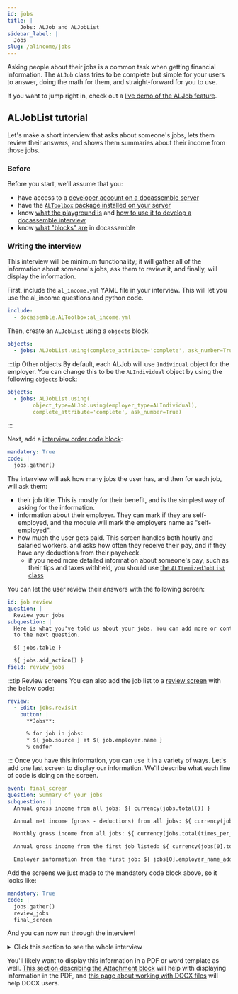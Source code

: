 ```yaml
---
id: jobs
title: |
    Jobs: ALJob and ALJobList
sidebar_label: |
  Jobs
slug: /alincome/jobs
---
```


Asking people about their jobs is a common task when getting financial information. The `ALJob` class tries to be complete but simple for your users to answer, doing the math for them, and straight-forward for you to use.

If you want to jump right in, check out a [live demo of the ALJob feature](https://apps-test.suffolklitlab.org/start/ALToolbox/al_income_demo?use_feature=ALJob).

## ALJobList tutorial

Let's make a short interview that asks about someone's jobs, lets
them review their answers, and shows them summaries about their
income from those jobs.

### Before

Before you start, we'll assume that you:

* have access to a [developer account on a docassemble server](https://suffolklitlab.org/legal-tech-class/docs/classes/assembly-line/2020-assembly-line-assignment-1#before-you-get-started)
* have the [`ALToolbox` package installed on your server](https://assemblyline.suffolklitlab.org/docs/installation#run-the-installation-script)
* know [what the playground is](https://suffolklitlab.org/legal-tech-class/docs/classes/docacon-2020/hello-world#introduction-to-the-docassemble-playground) and [how to use it to develop a docassemble interview](https://suffolklitlab.org/legal-tech-class/docs/classes/docacon-2020/hello-world#hello-world)
* know [what "blocks" are](https://suffolklitlab.org/legal-tech-class/docs/yaml#documents) in docassemble

### Writing the interview

This interview will be minimum functionality; it will gather all of the information about someone's jobs, ask them to review it, and finally, will display the information.

First, include the `al_income.yml` YAML file in your interview. This will
let you use the al_income questions and python code.

```yml
include:
  - docassemble.ALToolbox:al_income.yml
```

Then, create an `ALJobList` using a `objects` block.

```yml
objects:
  - jobs: ALJobList.using(complete_attribute='complete', ask_number=True)
```

:::tip Other objects
By default, each ALJob will use `Individual` object for the employer. You can change this to be the
`ALIndividual` object by using the following `objects` block:

```yml
objects:
  - jobs: ALJobList.using(
        object_type=ALJob.using(employer_type=ALIndividual),
        complete_attribute='complete', ask_number=True)
```

:::

Next, add a [interview order code block](https://suffolklitlab.org/legal-tech-class/docs/practical-guide-docassemble/controlling-interview-order#the-interview-order-block):

```yml
mandatory: True
code: |
  jobs.gather()
```

The interview will ask how many jobs the user has, and then for each job, will ask them:

* their job title. This is mostly for their benefit, and is the simplest way of asking for the information.
* information about their employer. They can mark if they are self-employed, and the module will mark the employers name as
  "self-employed".
* how much the user gets paid. This screen handles both hourly and salaried workers, and asks how often they receive their pay,
  and if they have any deductions from their paycheck.
  * if you need more detailed information about someone's pay, such as their
    tips and taxes withheld, you should use [the `ALItemizedJobList` class](alincome/itemizedjobs.md)

You can let the user review their answers with the following screen:

```yml
id: job review
question: |
  Review your jobs
subquestion: |
  Here is what you've told us about your jobs. You can add more or continue
  to the next question.

  ${ jobs.table }

  ${ jobs.add_action() }
field: review_jobs
```

:::tip Review screens
You can also add the job list to a [review screen](https://docassemble.org/docs/fields.html#review) with the below code:

```yml
review:
  - Edit: jobs.revisit
    button: |
      **Jobs**:

      % for job in jobs:
      * ${ job.source } at ${ job.employer.name }
      % endfor
```

:::
Once you have this information, you can use it in a variety of ways.
Let's add one last screen to display our information. We'll
describe what each line of code is doing on the screen.

```yml
event: final_screen
question: Summary of your jobs
subquestion: |
  Annual gross income from all jobs: ${ currency(jobs.total()) }

  Annual net income (gross - deductions) from all jobs: ${ currency(jobs.net_total()) }

  Monthly gross income from all jobs: ${ currency(jobs.total(times_per_year=12)) }

  Annual gross income from the first job listed: ${ currency(jobs[0].total()) }

  Employer information from the first job: ${ jobs[0].employer_name_address_phone() }
```

Add the screens we just made to the mandatory code block above, so it looks like:

```yml
mandatory: True
code: |
  jobs.gather()
  review_jobs
  final_screen
```

And you can now run through the interview!

<details>
<summary>Click this section to see the whole interview</summary>

```yml
---
include:
  - al_income.yml
---
objects:
  - jobs: ALJobList.using(complete_attribute='complete', ask_number=True)
---
mandatory: True
code: |
  jobs.gather()
  review_jobs
  final_screen
---
id: job review
question: |
  Review your jobs
subquestion: |
  Here is what you've told us about your jobs. You can add more or continue
  to the next question.

  ${ jobs.table }

  ${ jobs.add_action() }
field: review_jobs
---
event: final_screen
question: Summary of your jobs
subquestion: |
  Annual gross income from all jobs: ${ currency(jobs.total()) }

  Annual net income (gross - deductions) from all jobs: ${ currency(jobs.net_total()) }

  Monthly gross income from all jobs: ${ currency(jobs.total(times_per_year=12)) }

  Annual gross income from the first job listed: ${ currency(jobs[0].total()) }

  Employer information from the first job: ${ jobs[0].employer_name_address_phone() }
```

</details>


You'll likely want to display this information in a PDF or word template as well. [This section describing the Attachment block](https://assemblyline.suffolklitlab.org/docs/generated_yaml#attachment-block) will help with displaying information in the PDF, and [this page about working with DOCX files](https://assemblyline.suffolklitlab.org/docs/docx) will help DOCX users.
